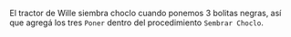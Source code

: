 El tractor de Wille siembra choclo cuando ponemos 3 bolitas negras, así que agregá los tres `Poner` dentro del procedimiento `Sembrar Choclo`. 